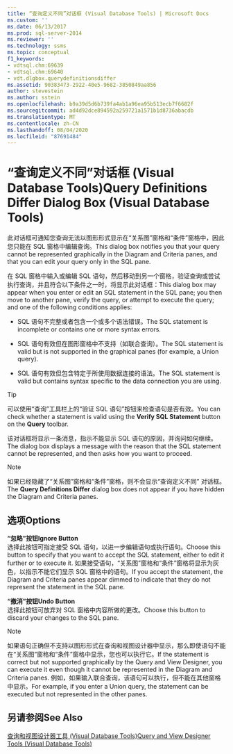 ```yaml
---
title: “查询定义不同”对话框 (Visual Database Tools) | Microsoft Docs
ms.custom: ''
ms.date: 06/13/2017
ms.prod: sql-server-2014
ms.reviewer: ''
ms.technology: ssms
ms.topic: conceptual
f1_keywords:
- vdtsql.chm:69639
- vdtsql.chm:69640
- vdt.dlgbox.querydefinitionsdiffer
ms.assetid: 90383473-2922-40e5-9682-3850849aa856
author: stevestein
ms.author: sstein
ms.openlocfilehash: b9a39d5d6b739fa4ab1a96ea95b513ecb7f6682f
ms.sourcegitcommit: ad4d92dce894592a259721a1571b1d8736abacdb
ms.translationtype: MT
ms.contentlocale: zh-CN
ms.lasthandoff: 08/04/2020
ms.locfileid: "87691484"
---
```

# <a name="query-definitions-differ-dialog-box-visual-database-tools"></a><span data-ttu-id="b4fcc-102">“查询定义不同”对话框 (Visual Database Tools)</span><span class="sxs-lookup"><span data-stu-id="b4fcc-102">Query Definitions Differ Dialog Box (Visual Database Tools)</span></span>
  <span data-ttu-id="b4fcc-103">此对话框可通知您查询无法以图形形式显示在“关系图”窗格和“条件”窗格中，因此您只能在 SQL 窗格中编辑查询。</span><span class="sxs-lookup"><span data-stu-id="b4fcc-103">This dialog box notifies you that your query cannot be represented graphically in the Diagram and Criteria panes, and that you can edit your query only in the SQL pane.</span></span>  
  
 <span data-ttu-id="b4fcc-104">在 SQL 窗格中输入或编辑 SQL 语句，然后移动到另一个窗格，验证查询或尝试执行查询，并且符合以下条件之一时，将显示此对话框：</span><span class="sxs-lookup"><span data-stu-id="b4fcc-104">This dialog box may appear when you enter or edit an SQL statement in the SQL pane; you then move to another pane, verify the query, or attempt to execute the query; and one of the following conditions applies:</span></span>  
  
-   <span data-ttu-id="b4fcc-105">SQL 语句不完整或者包含一个或多个语法错误。</span><span class="sxs-lookup"><span data-stu-id="b4fcc-105">The SQL statement is incomplete or contains one or more syntax errors.</span></span>  
  
-   <span data-ttu-id="b4fcc-106">SQL 语句有效但在图形窗格中不支持（如联合查询）。</span><span class="sxs-lookup"><span data-stu-id="b4fcc-106">The SQL statement is valid but is not supported in the graphical panes (for example, a Union query).</span></span>  
  
-   <span data-ttu-id="b4fcc-107">SQL 语句有效但包含特定于所使用数据连接的语法。</span><span class="sxs-lookup"><span data-stu-id="b4fcc-107">The SQL statement is valid but contains syntax specific to the data connection you are using.</span></span>  
  
> [!TIP]  
>  <span data-ttu-id="b4fcc-108">可以使用“查询”工具栏上的“验证 SQL 语句”按钮来检查语句是否有效。</span><span class="sxs-lookup"><span data-stu-id="b4fcc-108">You can check whether a statement is valid using the **Verify SQL Statement** button on the **Query** toolbar.</span></span>  
  
 <span data-ttu-id="b4fcc-109">该对话框将显示一条消息，指示不能显示 SQL 语句的原因，并询问如何继续。</span><span class="sxs-lookup"><span data-stu-id="b4fcc-109">The dialog box displays a message with the reason that the SQL statement cannot be represented, and then asks how you want to proceed.</span></span>  
  
> [!NOTE]  
>  <span data-ttu-id="b4fcc-110">如果已经隐藏了“关系图”窗格和“条件”窗格，则不会显示“查询定义不同”  对话框。</span><span class="sxs-lookup"><span data-stu-id="b4fcc-110">The **Query Definitions Differ** dialog box does not appear if you have hidden the Diagram and Criteria panes.</span></span>  
  
## <a name="options"></a><span data-ttu-id="b4fcc-111">选项</span><span class="sxs-lookup"><span data-stu-id="b4fcc-111">Options</span></span>  
 <span data-ttu-id="b4fcc-112">**“忽略”按钮**</span><span class="sxs-lookup"><span data-stu-id="b4fcc-112">**Ignore Button**</span></span>  
 <span data-ttu-id="b4fcc-113">选择此按钮可指定接受 SQL 语句，以进一步编辑语句或执行语句。</span><span class="sxs-lookup"><span data-stu-id="b4fcc-113">Choose this button to specify that you want to accept the SQL statement, either to edit it further or to execute it.</span></span> <span data-ttu-id="b4fcc-114">如果接受语句，“关系图”窗格和“条件”窗格将显示为灰色，以指示不能它们显示 SQL 窗格中的语句。</span><span class="sxs-lookup"><span data-stu-id="b4fcc-114">If you accept the statement, the Diagram and Criteria panes appear dimmed to indicate that they do not represent the statement in the SQL pane.</span></span>  
  
 <span data-ttu-id="b4fcc-115">**“撤消”按钮**</span><span class="sxs-lookup"><span data-stu-id="b4fcc-115">**Undo Button**</span></span>  
 <span data-ttu-id="b4fcc-116">选择此按钮可放弃对 SQL 窗格中内容所做的更改。</span><span class="sxs-lookup"><span data-stu-id="b4fcc-116">Choose this button to discard your changes to the SQL pane.</span></span>  
  
> [!NOTE]  
>  <span data-ttu-id="b4fcc-117">如果语句正确但不支持以图形形式在查询和视图设计器中显示，那么即使语句不能在“关系图”窗格和“条件”窗格中显示，您也可以执行它。</span><span class="sxs-lookup"><span data-stu-id="b4fcc-117">If the statement is correct but not supported graphically by the Query and View Designer, you can execute it even though it cannot be represented in the Diagram and Criteria panes.</span></span> <span data-ttu-id="b4fcc-118">例如，如果输入联合查询，该语句可以执行，但不能在其他窗格中显示。</span><span class="sxs-lookup"><span data-stu-id="b4fcc-118">For example, if you enter a Union query, the statement can be executed but not represented in the other panes.</span></span>  
  
## <a name="see-also"></a><span data-ttu-id="b4fcc-119">另请参阅</span><span class="sxs-lookup"><span data-stu-id="b4fcc-119">See Also</span></span>  
 [<span data-ttu-id="b4fcc-120">查询和视图设计器工具 (Visual Database Tools)</span><span class="sxs-lookup"><span data-stu-id="b4fcc-120">Query and View Designer Tools &#40;Visual Database Tools&#41;</span></span>](visual-database-tools.md)  
  
  
